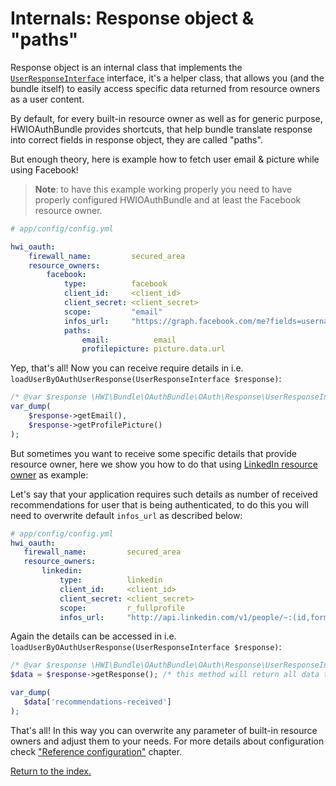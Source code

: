 Internals: Response object & "paths"
====================================
Response object is an internal class that implements the
[`UserResponseInterface`](https://github.com/hwi/HWIOAuthBundle/blob/master/OAuth/Response/UserResponseInterface.php)
interface, it's a helper class, that allows you (and the bundle itself) to easily access
specific data returned from resource owners as a user content.

By default, for every built-in resource owner as well as for generic purpose, HWIOAuthBundle
provides shortcuts, that help bundle translate response into correct fields in response
object, they are called "paths".

But enough theory, here is example how to fetch user email & picture while using Facebook!

> __Note__: to have this example working properly you need to have properly configured
> HWIOAuthBundle and at least the Facebook resource owner.

```yaml
# app/config/config.yml

hwi_oauth:
    firewall_name:         secured_area
    resource_owners:
        facebook:
            type:          facebook
            client_id:     <client_id>
            client_secret: <client_secret>
            scope:         "email"
            infos_url:     "https://graph.facebook.com/me?fields=username,name,email,picture.type(square)"
            paths:
                email:          email
                profilepicture: picture.data.url
```

Yep, that's all! Now you can receive require details in i.e. `loadUserByOAuthUserResponse(UserResponseInterface $response)`:

```php
/* @var $response \HWI\Bundle\OAuthBundle\OAuth\Response\UserResponseInterface */
var_dump(
    $response->getEmail(),
    $response->getProfilePicture()
);
```

But sometimes you want to receive some specific details that provide resource owner, here we
show you how to do that using [LinkedIn resource owner](../resource_owners/linkedin.md) as example:

Let's say that your application requires such details as number of received recommendations
for user that is being authenticated, to do this you will need to overwrite default `infos_url`
as described below:

```yaml
# app/config/config.yml
hwi_oauth:
   firewall_name:         secured_area
   resource_owners:
       linkedin:
           type:          linkedin
           client_id:     <client_id>
           client_secret: <client_secret>
           scope:         r_fullprofile
           infos_url:     "http://api.linkedin.com/v1/people/~:(id,formatted-name,recommendations-received)"
```

Again the details can be accessed in i.e. `loadUserByOAuthUserResponse(UserResponseInterface $response)`:

```php
/* @var $response \HWI\Bundle\OAuthBundle\OAuth\Response\UserResponseInterface */
$data = $response->getResponse(); /* this method will return all data that was sent from resource owner */

var_dump(
   $data['recommendations-received']
);
```

That's all! In this way you can overwrite any parameter of built-in resource owners
and adjust them to your needs. For more details about configuration check
["Reference configuration"](../internals/reference_configuration.md) chapter.

[Return to the index.](../index.md)
